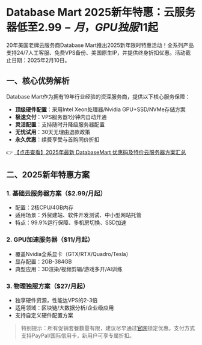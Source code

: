 # Database Mart 2025新年特惠：云服务器低至$2.99-月，GPU独服$11起

20年美国老牌云服务商Database Mart推出2025新年限时特惠活动！全系列产品支持24/7人工客服、免费VPS备份、美国原生IP，并提供终身折扣优惠。活动截止日期：2025年2月10日。

## 一、核心优势解析

Database Mart作为拥有19年行业经验的资深服务商，提供以下核心服务保障：
- **顶级硬件配置**：采用Intel Xeon处理器/Nvidia GPU+SSD/NVMe存储方案
- **极速交付**：VPS服务器1分钟内自动开通
- **灵活配置**：支持随时升降级服务器配置
- **无忧试用**：30天无理由退款政策
- **永久优惠**：续费享受与首购同价折扣

👉 [【点击查看】2025年最新 DatabaseMart 优惠码及特价云服务器方案汇总](https://bit.ly/DatabaseMart)

## 二、2025新年特惠方案

### 1. 基础云服务器方案（$2.99/月起）
- 配置：2核CPU/4GB内存
- 适用场景：外贸建站、软件开发测试、中小型网站托管
- 特点：99.9%运行保障、多机房切换、SSD加速

### 2. GPU加速服务器（$11/月起）
- 覆盖Nvidia全系显卡（GTX/RTX/Quadro/Tesla）
- 显存配置：2GB-384GB
- 典型应用：3D渲染/视频剪辑/游戏多开/AI训练

### 3. 物理独服方案（$27/月起）
- 独享硬件资源，性能达VPS的2-3倍
- 适用领域：区块链/大数据分析/企业级应用
- 支持自定义硬件配置方案

> 特别提示：所有促销套餐数量有限，建议尽早通过[官网](https://bit.ly/DatabaseMart)锁定优惠。支付方式支持PayPal/国际信用卡，新用户可享专属折扣。